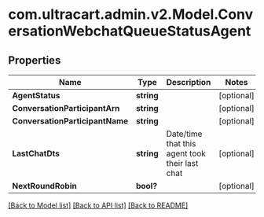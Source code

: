 # com.ultracart.admin.v2.Model.ConversationWebchatQueueStatusAgent
## Properties

Name | Type | Description | Notes
------------ | ------------- | ------------- | -------------
**AgentStatus** | **string** |  | [optional] 
**ConversationParticipantArn** | **string** |  | [optional] 
**ConversationParticipantName** | **string** |  | [optional] 
**LastChatDts** | **string** | Date/time that this agent took their last chat | [optional] 
**NextRoundRobin** | **bool?** |  | [optional] 


[[Back to Model list]](../README.md#documentation-for-models) [[Back to API list]](../README.md#documentation-for-api-endpoints) [[Back to README]](../README.md)

